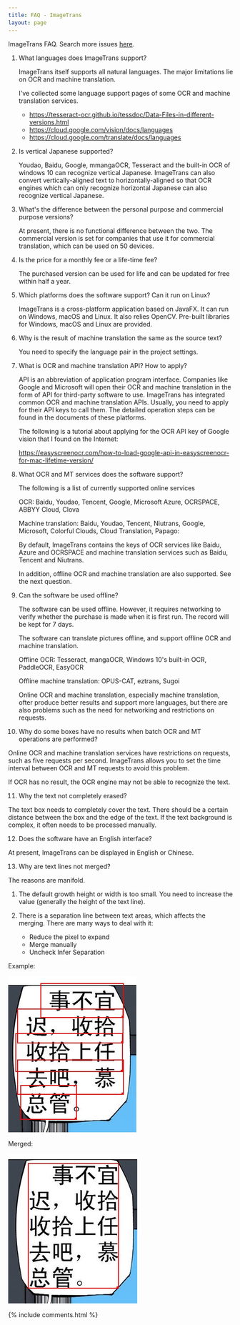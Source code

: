```yaml
---
title: FAQ - ImageTrans
layout: page
---
```



ImageTrans FAQ. Search more issues [here](https://github.com/xulihang/ImageTrans-docs/issues).

1. What languages does ImageTrans support?

   ImageTrans itself supports all natural languages. The major limitations lie on OCR and machine translation.

   I've collected some language support pages of some OCR and machine translation services.

   * <https://tesseract-ocr.github.io/tessdoc/Data-Files-in-different-versions.html>
   * <https://cloud.google.com/vision/docs/languages>
   * <https://cloud.google.com/translate/docs/languages>

2. Is vertical Japanese supported?

   Youdao, Baidu, Google, mmangaOCR, Tesseract and the built-in OCR of windows 10 can recognize vertical Japanese. ImageTrans can also convert vertically-aligned text to horizontally-aligned so that OCR engines which can only recognize horizontal Japanese can also recognize vertical Japanese.

3. What's the difference between the personal purpose and commercial purpose versions?

   At present, there is no functional difference between the two. The commercial version is set for companies that use it for commercial translation, which can be used on 50 devices.

4. Is the price for a monthly fee or a life-time fee?

   The purchased version can be used for life and can be updated for free within half a year.

5. Which platforms does the software support? Can it run on Linux?

   ImageTrans is a cross-platform application based on JavaFX. It can run on Windows, macOS and Linux. It also relies OpenCV. Pre-built libraries for Windows, macOS and Linux are provided.

6. Why is the result of machine translation the same as the source text?

   You need to specify the language pair in the project settings.

7. What is OCR and machine translation API? How to apply?

   API is an abbreviation of application program interface. Companies like Google and Microsoft will open their OCR and machine translation in the form of API for third-party software to use. ImageTrans has integrated common OCR and machine translation APIs. Usually, you need to apply for their API keys to call them. The detailed operation steps can be found in the documents of these platforms.

   The following is a tutorial about applying for the OCR API key of Google vision that I found on the Internet:

   <https://easyscreenocr.com/how-to-load-google-api-in-easyscreenocr-for-mac-lifetime-version/>

8. What OCR and MT services does the software support?

   The following is a list of currently supported online services

   OCR: Baidu, Youdao, Tencent, Google, Microsoft Azure, OCRSPACE, ABBYY Cloud, Clova

   Machine translation: Baidu, Youdao, Tencent, Niutrans, Google, Microsoft, Colorful Clouds, Cloud Translation, Papago:

   By default, ImageTrans contains the keys of OCR services like Baidu, Azure and OCRSPACE and machine translation services such as Baidu, Tencent and Niutrans.

   In addition, offline OCR and machine translation are also supported. See the next question.

9. Can the software be used offline?

   The software can be used offline. However, it requires networking to verify whether the purchase is made when it is first run. The record will be kept for 7 days.

   The software can translate pictures offline, and support offline OCR and machine translation.

   Offline OCR: Tesseract, mangaOCR, Windows 10's built-in OCR, PaddleOCR, EasyOCR

   Offline machine translation: OPUS-CAT, eztrans, Sugoi

   Online OCR and machine translation, especially machine translation, ofter produce better results and support more languages, but there are also problems such as the need for networking and restrictions on requests.

10. Why do some boxes have no results when batch OCR and MT operations are performed?

   Online OCR and machine translation services have restrictions on requests, such as five requests per second. ImageTrans allows you to set the time interval between OCR and MT requests to avoid this problem.

   If OCR has no result, the OCR engine may not be able to recognize the text.

11. Why the text not completely erased?

   The text box needs to completely cover the text. There should be a certain distance between the box and the edge of the text. If the text background is complex, it often needs to be processed manually.

12. Does the software have an English interface?

   At present, ImageTrans can be displayed in English or Chinese.

13. Why are text lines not merged?

   The reasons are manifold.

   1. The default growth height or width is too small. You need to increase the value (generally the height of the text line).
   2. There is a separation line between text areas, which affects the merging. There are many ways to deal with it:

      * Reduce the pixel to expand
      * Merge manually
      * Uncheck Infer Separation

   Example:

   ![](/album/unmerged.jpg)

   Merged:

   ![](/album/merged.jpg)



{% include comments.html %}